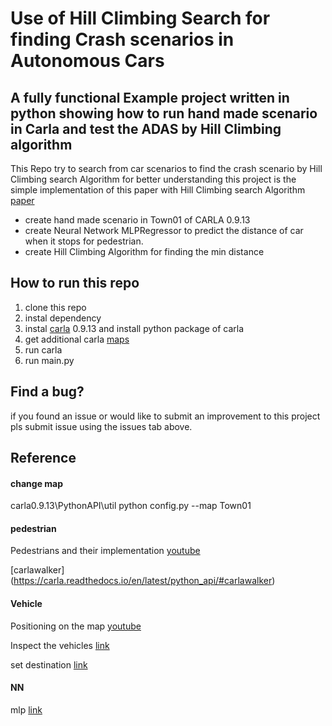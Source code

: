 # Use of Hill Climbing Search for finding Crash scenarios in Autonomous Cars 

## A fully functional Example project written in python showing how to run hand made scenario in Carla and test the ADAS by Hill Climbing algorithm

This Repo try to search from car scenarios to find the crash scenario by Hill Climbing search Algorithm for better understanding this project is the simple implementation of this paper with Hill Climbing search Algorithm [paper](https://ieeexplore.ieee.org/document/7582746)

* create hand made scenario in Town01 of CARLA 0.9.13
* create Neural Network MLPRegressor to predict the distance of car when it stops for pedestrian.
* create Hill Climbing Algorithm for finding the min distance

## How to run this repo

1. clone this repo
2. instal dependency
3. instal [carla](https://carla.org/) 0.9.13 and install python package of carla
4. get additional carla [maps](https://github.com/carla-simulator/carla)
5. run carla 
6. run main.py

## Find a bug?

if you found an issue or would like to submit an improvement to this project pls submit issue using the issues tab above.

## Reference

#### change map

carla0.9.13\PythonAPI\util
python config.py --map Town01

#### pedestrian
Pedestrians and their implementation [youtube](https://www.youtube.com/watch?v=Uoz2ihDwaWA)

[carlawalker] (https://carla.readthedocs.io/en/latest/python_api/#carlawalker)

#### Vehicle
Positioning on the map [youtube](https://www.youtube.com/watch?v=f9NGX2T6bmY)

Inspect the vehicles [link](https://carla.readthedocs.io/en/latest/catalogue_vehicles/)

set destination [link](https://carla.readthedocs.io/en/0.9.12/adv_agents/)

#### NN
mlp [link](https://michael-fuchs-python.netlify.app/2021/02/10/nn-multi-layer-perceptron-regressor-mlpregressor/#introduction)